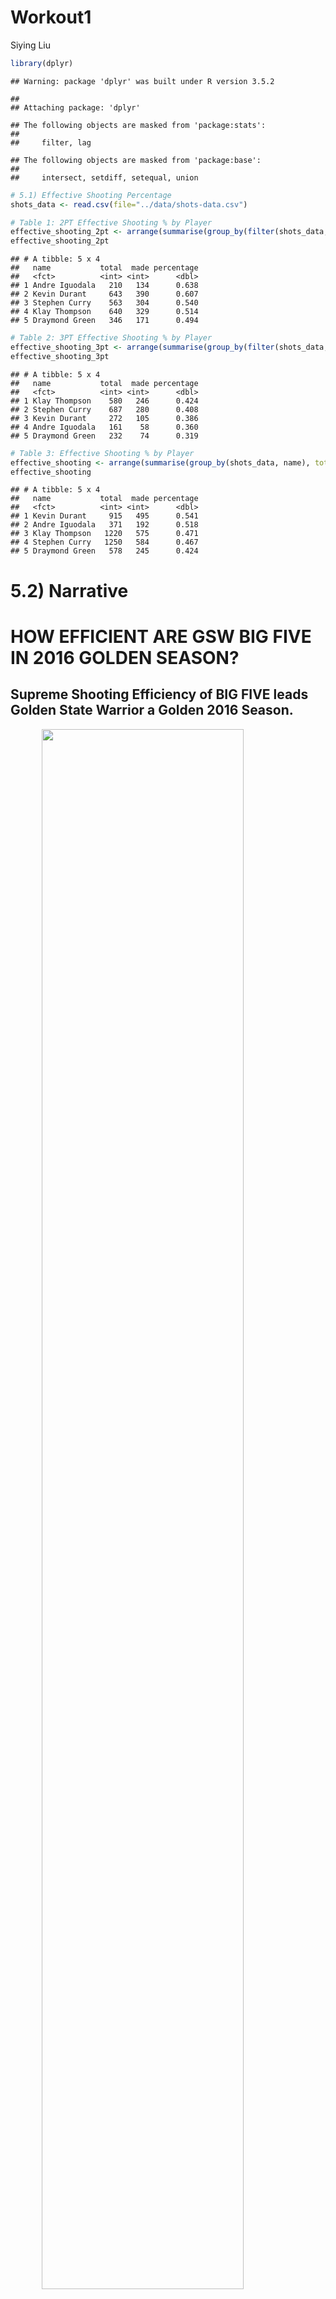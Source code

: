 Workout1
================
Siying Liu

``` r
library(dplyr)
```

    ## Warning: package 'dplyr' was built under R version 3.5.2

    ## 
    ## Attaching package: 'dplyr'

    ## The following objects are masked from 'package:stats':
    ## 
    ##     filter, lag

    ## The following objects are masked from 'package:base':
    ## 
    ##     intersect, setdiff, setequal, union

``` r
# 5.1) Effective Shooting Percentage
shots_data <- read.csv(file="../data/shots-data.csv")

# Table 1: 2PT Effective Shooting % by Player
effective_shooting_2pt <- arrange(summarise(group_by(filter(shots_data, shot_type == "2PT Field Goal"), name), total = n(), made = sum(shot_made_flag == "shot_yes"), percentage = made / total), desc(percentage))
effective_shooting_2pt
```

    ## # A tibble: 5 x 4
    ##   name           total  made percentage
    ##   <fct>          <int> <int>      <dbl>
    ## 1 Andre Iguodala   210   134      0.638
    ## 2 Kevin Durant     643   390      0.607
    ## 3 Stephen Curry    563   304      0.540
    ## 4 Klay Thompson    640   329      0.514
    ## 5 Draymond Green   346   171      0.494

``` r
# Table 2: 3PT Effective Shooting % by Player
effective_shooting_3pt <- arrange(summarise(group_by(filter(shots_data, shot_type == "3PT Field Goal"), name), total = n(), made = sum(shot_made_flag == "shot_yes"), percentage = made / total), desc(percentage))
effective_shooting_3pt
```

    ## # A tibble: 5 x 4
    ##   name           total  made percentage
    ##   <fct>          <int> <int>      <dbl>
    ## 1 Klay Thompson    580   246      0.424
    ## 2 Stephen Curry    687   280      0.408
    ## 3 Kevin Durant     272   105      0.386
    ## 4 Andre Iguodala   161    58      0.360
    ## 5 Draymond Green   232    74      0.319

``` r
# Table 3: Effective Shooting % by Player
effective_shooting <- arrange(summarise(group_by(shots_data, name), total = n(), made = sum(shot_made_flag == "shot_yes"), percentage = made / total), desc(percentage))
effective_shooting
```

    ## # A tibble: 5 x 4
    ##   name           total  made percentage
    ##   <fct>          <int> <int>      <dbl>
    ## 1 Kevin Durant     915   495      0.541
    ## 2 Andre Iguodala   371   192      0.518
    ## 3 Klay Thompson   1220   575      0.471
    ## 4 Stephen Curry   1250   584      0.467
    ## 5 Draymond Green   578   245      0.424

5.2) Narrative
==============

**HOW EFFICIENT ARE GSW BIG FIVE IN 2016 GOLDEN SEASON?**
=========================================================

Supreme Shooting Efficiency of BIG FIVE leads Golden State Warrior a Golden 2016 Season.
----------------------------------------------------------------------------------------

<img src="../images/GSW BIG FIVE.jpg" width="80%" style="display: block; margin: auto;" />

### With the acquisition of free agent Kevin Durant in the offseason, GSW formed a new All-Star "Fantastic Four" of Kevin Durant, Stephen Curry, Klay Thompson, Draymond Green. What’s more, with Andre Iguodala, the best sixth man, the GSW were hailed as a “Superteam” and won their 5th NBA Championship, setting the best postseason record in NBA history by going 16 - 1. (Reference: Wikipedia)

### As the best team in this 2016-2017 season, what leads to their success? Great coach? Constructive Tactics? The top stars? By digging into this golden team, although they have great coaches and excellent tactics, the most significant part of winning based on the players themselves. Through the 2016-2017 NBA Champion, Warriors had swept all the opposing teams with their terrifying and record-breaking field goal efficiency. With breaking a number of records because of their high shooting efficiency, such as ‘First team to have four players hit four three-pointers in a single game’; ‘Most points in a playoff game, first quarter’; ‘Most three-pointers in an NBA Finals half’.

<img src="../images/gsw-shot-charts.png" width="80%" style="display: block; margin: auto;" />

### The graph above shows the shooting efficiency at different spots on the court, in which blue represents shots went in, and red represents shots missed. It is apparent to see that Kevin Durant, Klay Thompson and Stephen Curry have much more blue points than red points. That is, a supreme shooting effciency. However, it might be more clear to see the table below.

    ## # A tibble: 5 x 4
    ##   name           total  made percentage
    ##   <fct>          <int> <int>      <dbl>
    ## 1 Kevin Durant     915   495      0.541
    ## 2 Andre Iguodala   371   192      0.518
    ## 3 Klay Thompson   1220   575      0.471
    ## 4 Stephen Curry   1250   584      0.467
    ## 5 Draymond Green   578   245      0.424

### The table above shows the overall effective shooting percentage by Players(including 2PT and 3PT Field Goalds). With an average around 45% of the overall effective shooting percentage, 4 out of BIG FIVE in Warriors are higher than the average. Especially Kevin Durant, who has a 54% of overall shooting efficiency, which is almost 10% higher than the average.

    ## # A tibble: 5 x 4
    ##   name           total  made percentage
    ##   <fct>          <int> <int>      <dbl>
    ## 1 Andre Iguodala   210   134      0.638
    ## 2 Kevin Durant     643   390      0.607
    ## 3 Stephen Curry    563   304      0.540
    ## 4 Klay Thompson    640   329      0.514
    ## 5 Draymond Green   346   171      0.494

### What's more, this table shows a 2 PT Field Goal eﬀective shooting percentage by players, leading by 64% by Andre Iguodala and 61% by Kevin Durant. With an average around 55% of the 2PT Field Goal effective shooting percentage, again, 4 out of BIG FIVE in Warriors are higher than the average.

    ## # A tibble: 5 x 4
    ##   name           total  made percentage
    ##   <fct>          <int> <int>      <dbl>
    ## 1 Klay Thompson    580   246      0.424
    ## 2 Stephen Curry    687   280      0.408
    ## 3 Kevin Durant     272   105      0.386
    ## 4 Andre Iguodala   161    58      0.360
    ## 5 Draymond Green   232    74      0.319

### Same as the above, this table shows a 3 PT Field Goal eﬀective shooting percentage by players. With an average around 35% of the 3PT Field Goal effective shooting percentage,4 players out of BIG FIVE in Warriors are higher than the average.

### The stats data apparently shows that this All-Star team has a terrifying shooting efficiency in both 2-points field and 3-points field, in which most of the players have a higher shooting efficiency than the average of the whole NBA teams.

**Kevin Durant**
----------------

<img src="../images/Kevin Durant.jpg" width="80%" style="display: block; margin: auto;" />

### Kevin Durant, small forwards, leading player in GSW. From the shot chart, we found that Durant prefers shooting within three-point line, with a higher accuracy of 61% when shooting at a 2-PT Field. However, Durant’s shooting efficiency on three-point line is not as strong as his on two-point line, ranked No.3 within the team around 39%. Nonetheless, this doesn’t affect him being the one has the highest overall shooting efficiency of 54% in Warriors. This helps Kevin Durant won the NBA Finals MVP award in 2016 season, the third time a Warrior has won it.

**Stephen Curry**
-----------------

<img src="../images/Stephen Curry.jpg" width="80%" style="display: block; margin: auto;" />

### As the most popular 3-point Shooter, Stephen Curry has unsurprisingly highest 3-PT Field shots in this season within the team, and the second highest 3-PT Field shooting efficiency at 41%. From the Shot Chart, it is clear that Curry has far more shots on three-point line than two-point line and is more accurate when he is 45-degree right to the basket.

### However, it was a shock to see that Curry ranked No.3 in the 2PT-Field and 4th in the overall shooting efficiency. That’s probably because a lot of opposing teams increased defence when they against Curry, disputing him to shoot from his comfortable zone, that is, his accuracy in 2PT Field is low, so as the overall efficiency.

**Klay Thompson**
-----------------

<img src="../images/Klay Thompson.jpg" width="80%" style="display: block; margin: auto;" />

### Klay Alexander Thompson, shooting guard of GSW, is credited as one of the greatest shooters in NBA history. It is not hard to see that Thompson is a great shooter from the table, Thompson has the highest 3-PT Field shooting efficiency of 42%, which is about 7% higher than the NBA average. However, he ranked No.4 in terms of 2PT-Field, in which he had almost same number of shots as Durant, but a 9% lower shooting efficiency. From the Shot Chart, we can see that Klay has a high accuracy outside of the three-point line and he especially prefers to shoot on the left side of the court.

**Andre Iguodala**
------------------

<img src="../images/Andre Iguodala.jpg" width="80%" style="display: block; margin: auto;" />

### The best sixth man in GSW, Andre Iguodala is a shooting guard. Iguodala helped the Warriors start the 2016 season 16-2 while recording their 12th straight victory through his season-best game with 12 points, five rebounds and five assists.

### From the Shot Chart, we found that his shot positions are evenly distributed between the two-point line and three-point line, however, the total number of shots Iguodala made are far fewer than other players because he stays more time on bench than on court comparing with other 4 players. Nonetheless, from the shooting efficiency table, Iguodala ranked No.1 in the 2PT Field and No.2 in the overall shooting efficiency within the team. This shows that although he’s not on court very often, his high shooting efficiency proves himself as the best sixth man in Warrior.

**Draymon Green**
-----------------

<img src="../images/Draymond Green.jpg" width="80%" style="display: block; margin: auto;" />

### Draymond Green, plays primarily at the power forward position, is a three-time NBA champion and a three-time NBA All-Star. Due to Green’s position, he has the lowest shooting efficiency in both 2PT Field and 3PT Field within the team as shown on the above table. According to the shot chart, we found that Green prefers to shoot on 2-point line and has a higher shooting efficiency with 49% there. Because of his fair 2-PT shooting efficiency and strong defence ability, Green won the Defensive Player of the Year Award at the NBA Awards, the first time a Warrior has won it.

### To summarise, the Golden State Warriors did a perfect job in 2016-2017 season, leading to the championship and also Team of the Year Award at the Espy Awards. There shooting efficiency is definitely the best throughout the NBA teams in this season. Golden State Warriors dominate 2016 Season and name it as a Golden Season. The dominance will continue as long as they have this Golden Team.
